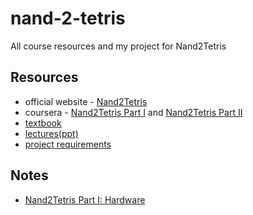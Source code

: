 # nand-2-tetris
All course resources and my project for Nand2Tetris

## Resources
- official website - [Nand2Tetris](https://www.nand2tetris.org/)
- coursera - [Nand2Tetris Part I](https://www.coursera.org/learn/build-a-computer) and [Nand2Tetris Part II](https://www.coursera.org/learn/nand2tetris2)
- [textbook](./resources/textbook/)
- [lectures(ppt)](./resources/lectures/)
- [project requirements](./resources/projects/)

## Notes
- [Nand2Tetris Part I: Hardware](./notes/hardware.md)